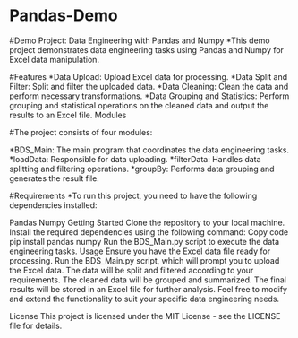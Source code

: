# Pandas-Demo

#Demo Project: Data Engineering with Pandas and Numpy
*This demo project demonstrates data engineering tasks using Pandas and Numpy for Excel data manipulation.

#Features
*Data Upload: Upload Excel data for processing.
*Data Split and Filter: Split and filter the uploaded data.
*Data Cleaning: Clean the data and perform necessary transformations.
*Data Grouping and Statistics: Perform grouping and statistical operations on the cleaned data and output the results to an Excel file.
Modules

#The project consists of four modules:

*BDS_Main: The main program that coordinates the data engineering tasks.
*loadData: Responsible for data uploading.
*filterData: Handles data splitting and filtering operations.
*groupBy: Performs data grouping and generates the result file.

#Requirements
*To run this project, you need to have the following dependencies installed:

Pandas
Numpy
Getting Started
Clone the repository to your local machine.
Install the required dependencies using the following command:
Copy code
pip install pandas numpy
Run the BDS_Main.py script to execute the data engineering tasks.
Usage
Ensure you have the Excel data file ready for processing.
Run the BDS_Main.py script, which will prompt you to upload the Excel data.
The data will be split and filtered according to your requirements.
The cleaned data will be grouped and summarized.
The final results will be stored in an Excel file for further analysis.
Feel free to modify and extend the functionality to suit your specific data engineering needs.

License
This project is licensed under the MIT License - see the LICENSE file for details.
